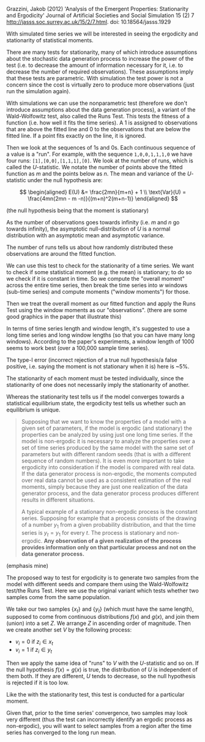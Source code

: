 Grazzini, Jakob (2012) 'Analysis of the Emergent Properties: Stationarity and Ergodicity' Journal of Artificial Societies and Social Simulation 15 (2) 7 <http://jasss.soc.surrey.ac.uk/15/2/7.html>. doi: 10.18564/jasss.1929

With simulated time series we will be interested in seeing the ergodicity and stationarity of statistical moments.

There are many tests for stationarity, many of which introduce assumptions about the stochastic data generation process to increase the power of the test (i.e. to decrease the amount of information necessary for it, i.e. to decrease the number of required observations). These assumptions imply that these tests are parametric. With simulation the test power is not a concern since the cost is virtually zero to produce more observations (just run the simulation again).

With simulations we can use the nonparametric test (therefore we don't introduce assumptions about the data generation process), a variant of the Wald-Wolfowitz test, also called the Runs Test. This tests the fitness of a function (i.e. how well it fits the time series). A 1 is assigned to observations that are above the fitted line and 0 to the observations that are below the fitted line. If a point fits exactly on the line, it is ignored.

Then we look at the sequences of 1s and 0s. Each continuous sequence of a value is a "run". For example, with the sequence `1,0,0,1,1,1,0` we have four runs: `[1],[0,0],[1,1,1],[0]`. We look at the number of runs, which is called the $U$-statistic. We notate the number of points above the fitted function as $m$ and the points below as $n$. The mean and variance of the $U$-statistic under the null hypothesis are:

$$
\begin{aligned}
E(U) &= \frac{2mn}{m+n} + 1 \\
\text{Var}(U) = \frac{4mn(2mn - m -n)}{(m+n)^2(m+n-1)}
\end{aligned}
$$

(the null hypothesis being that the moment is stationary)

As the number of observations goes towards infinity (i.e. $m$ and $n$ go towards infinity), the asymptotic null-distribution of $U$ is a normal distribution with an asymptotic mean and asymptotic variance.

The number of runs tells us about how randomly distributed these observations are around the fitted function.

We can use this test to check for the stationarity of a time series. We want to check if some statistical moment (e.g. the mean) is stationary; to do so we check if it is constant in time. So we compute the "overall moment" across the entire time series, then break the time series into $w$ windows (sub-time series) and compute moments ("window moments") for those.

Then we treat the overall moment as our fitted function and apply the Runs Test using the window moments as our "observations". (there are some good graphics in the paper that illustrate this)

In terms of time series length and window length, it's suggested to use a long time series and long window lengths (so that you can have many long windows). According to the paper's experiments, a window length of 1000 seems to work best (over a 100,000 sample time series).

The type-I error (incorrect rejection of a true null hypothesis/a false positive, i.e. saying the moment is not stationary when it is) here is ~5%.

The stationarity of each moment must be tested individually, since the stationarity of one does not necessarily imply the stationarity of another.

Whereas the stationarity test tells us if the model converges towards a statistical equilibrium state, the ergodicity test tells us whether such an equilibrium is unique.

> Supposing that we want to know the properties of a model with a given set of parameters, if the model is ergodic (and stationary) the properties can be analyzed by using just one long time series. If the model is non-ergodic it is necessary to analyze the properties over a set of time series produced by the same model with the same set of parameters but with different random seeds (that is with a different sequence of random numbers). It is even more important to take ergodicity into consideration if the model is compared with real data. If the data generator process is non-ergodic, the moments computed over real data cannot be used as a consistent estimation of the real moments, simply because they are just one realization of the data generator process, and the data generator process produces different results in different situations.
>
> A typical example of a stationary non-ergodic process is the constant series. Supposing for example that a process consists of the drawing of a number $y_1$ from a given probability distribution, and that the time series is $y_t = y_1$ for every $t$. The process is stationary and non-ergodic. __Any observation of a given realization of the process provides information only on that particular process and not on the data generator process.__

(emphasis mine)

The proposed way to test for ergodicity is to generate two samples from the model with different seeds and compare them using the Wald-Wolfowitz test/the Runs Test. Here we use the original variant which tests whether two samples come from the same population.

We take our two samples $\{x_t\}$ and $\{y_t\}$ (which must have the same length), supposed to come from continuous distributions $f(x)$ and $g(x)$, and join them (union) into a set $Z$. We arrange $Z$ in ascending order of magnitude. Then we create another set $V$ by the following process:

- $v_i = 0$ if $z_i \in {x_t}$
- $v_i = 1$ if $z_i \in {y_t}$

Then we apply the same idea of "runs" to $V$ with the $U$-statistic and so on. If the null hypothesis $f(x)=g(x)$ is true, the distribution of $U$ is independent of them both. If they are different, $U$ tends to decrease, so the null hypothesis is rejected if it is too low.

Like the with the stationarity test, this test is conducted for a particular moment.

Given that, prior to the time series' convergence, two samples may look very different (thus the test can incorrectly identify an ergodic process as non-ergodic), you will want to select samples from a region after the time series has converged to the long run mean.